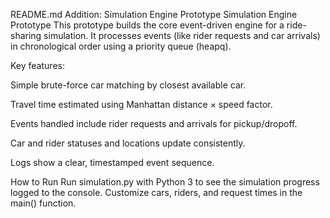 README.md Addition: Simulation Engine Prototype 
Simulation Engine Prototype
This prototype builds the core event-driven engine for a ride-sharing simulation. It processes events (like rider requests and car arrivals) in chronological order using a priority queue (heapq).

Key features:

Simple brute-force car matching by closest available car.

Travel time estimated using Manhattan distance × speed factor.

Events handled include rider requests and arrivals for pickup/dropoff.

Car and rider statuses and locations update consistently.

Logs show a clear, timestamped event sequence.

How to Run
Run simulation.py with Python 3 to see the simulation progress logged to the console. Customize cars, riders, and request times in the main() function.

